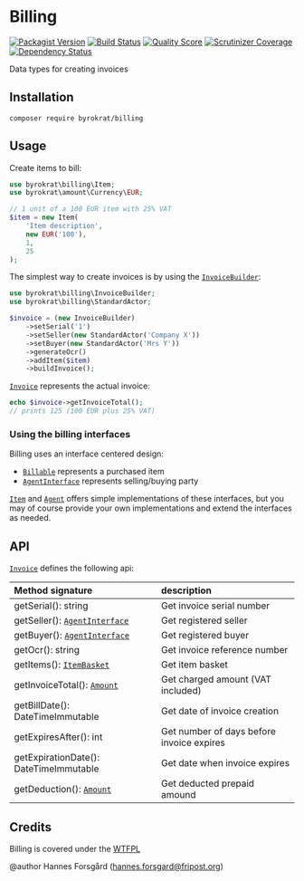 Billing
=======

[![Packagist Version](https://img.shields.io/packagist/v/byrokrat/billing.svg?style=flat-square)](https://packagist.org/packages/byrokrat/billing)
[![Build Status](https://img.shields.io/travis/byrokrat/billing/master.svg?style=flat-square)](https://travis-ci.org/byrokrat/billing)
[![Quality Score](https://img.shields.io/scrutinizer/g/byrokrat/billing.svg?style=flat-square)](https://scrutinizer-ci.com/g/byrokrat/billing)
[![Scrutinizer Coverage](https://img.shields.io/scrutinizer/coverage/g/byrokrat/billing.svg?style=flat-square)](https://scrutinizer-ci.com/g/byrokrat/billing/?branch=master)
[![Dependency Status](https://img.shields.io/gemnasium/byrokrat/billing.svg?style=flat-square)](https://gemnasium.com/byrokrat/billing)

Data types for creating invoices

Installation
------------
```shell
composer require byrokrat/billing
```

Usage
-----
Create items to bill:

```php
use byrokrat\billing\Item;
use byrokrat\amount\Currency\EUR;

// 1 unit of a 100 EUR item with 25% VAT
$item = new Item(
    'Item description',
    new EUR('100'),
    1,
    25
);
```

The simplest way to create invoices is by using the [`InvoiceBuilder`](/src/InvoiceBuilder.php):

```php
use byrokrat\billing\InvoiceBuilder;
use byrokrat\billing\StandardActor;

$invoice = (new InvoiceBuilder)
    ->setSerial('1')
    ->setSeller(new StandardActor('Company X'))
    ->setBuyer(new StandardActor('Mrs Y'))
    ->generateOcr()
    ->addItem($item)
    ->buildInvoice();
```

[`Invoice`](/src/Invoice.php) represents the actual invoice:

```php
echo $invoice->getInvoiceTotal();
// prints 125 (100 EUR plus 25% VAT)
```

### Using the billing interfaces

Billing uses an interface centered design:

* [`Billable`](/src/Billable.php) represents a purchased item
* [`AgentInterface`](/src/AgentInterface.php) represents selling/buying party

[`Item`](/src/Item.php) and [`Agent`](/src/Agent.php)
offers simple implementations of these interfaces, but you may of course provide your
own implementations and extend the interfaces as needed.

API
---
[`Invoice`](/src/Invoice.php) defines the following api:

Method signature                                                  | description
:---------------------------------------------------------------- | :----------------------------------------
getSerial(): string                                               | Get invoice serial number
getSeller(): [`AgentInterface`](/src/AgentInterface.php)          | Get registered seller
getBuyer(): [`AgentInterface`](/src/AgentInterface.php)           | Get registered buyer
getOcr(): string                                                  | Get invoice reference number
getItems(): [`ItemBasket`](/src/ItemBasket.php)                   | Get item basket
getInvoiceTotal(): [`Amount`](https://github.com/byrokrat/amount) | Get charged amount (VAT included)
getBillDate(): DateTimeImmutable                                  | Get date of invoice creation
getExpiresAfter(): int                                            | Get number of days before invoice expires
getExpirationDate(): DateTimeImmutable                            | Get date when invoice expires
getDeduction(): [`Amount`](https://github.com/byrokrat/amount)    | Get deducted prepaid amound

Credits
-------
Billing is covered under the [WTFPL](http://www.wtfpl.net/)

@author Hannes Forsgård (hannes.forsgard@fripost.org)
